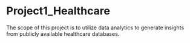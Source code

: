 # Project1_Healthcare
The scope of this project is to utilize data analytics to generate insights from publicly available healthcare databases.
